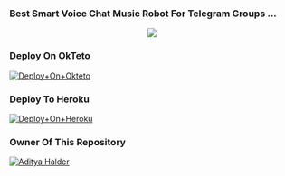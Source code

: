 ### Best Smart Voice Chat Music Robot For Telegram Groups ...


<p align="center"><a href="https://t.me/N_B_10"><img src="https://telegra.ph/file/acd204de036392761c2ad.jpg"></a></p>


### Deploy On OkTeto

[![Deploy+On+Okteto](https://img.shields.io/badge/Deploy%20To%20Okteto-informational?style=for-the-badge&logo=Okteto)](https://cloud.okteto.com/deploy?repository=https://github.com/adityabots/tgmusicbot)


### Deploy To Heroku

[![Deploy+On+Heroku](https://www.herokucdn.com/deploy/button.svg)](https://heroku.com/deploy?template=https://github.com/Anes010/Musi )











### Owner Of This Repository
[![Aditya Halder](https://telegra.ph/file/30c291bae8a73cf534d4a.jpg)](https://t.me/N_B_1)
